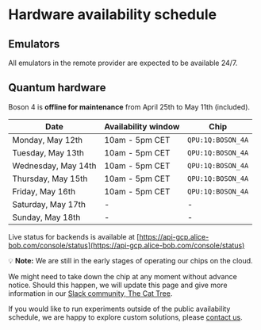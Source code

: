 # Hardware availability schedule

## Emulators

All emulators in the remote provider are expected to be available 24/7.

## Quantum hardware

Boson 4 is **offline for maintenance** from April 25th to May 11th (included).

| Date | Availability window | Chip |
| --- | --- | --- |
| Monday, May 12th | 10am - 5pm CET | `QPU:1Q:BOSON_4A` |
| Tuesday, May 13th | 10am - 5pm CET | `QPU:1Q:BOSON_4A` |
| Wednesday, May 14th | 10am - 5pm CET | `QPU:1Q:BOSON_4A` |
| Thursday, May 15th | 10am - 5pm CET | `QPU:1Q:BOSON_4A` |
| Friday, May 16th | 10am - 5pm CET | `QPU:1Q:BOSON_4A` |
| Saturday, May 17th | - | - |
| Sunday, May 18th | - | - |

Live status for backends is available at [https://api-gcp.alice-bob.com/console/status](https://api-gcp.alice-bob.com/console/status)

💡 **Note:** We are still in the early stages of operating our chips on the cloud.

We might need to take down the chip at any moment without advance notice. Should this happen, we will update this page and give more information in our [Slack community, The Cat Tree](https://join.slack.com/t/the-cat-tree/shared_invite/zt-2cg0a3rno-PP~AaUztS3dtiRyzsawlnQ).

If you would like to run experiments outside of the public availability schedule, we are happy to explore custom solutions, please [contact us](../contact_us.md).
